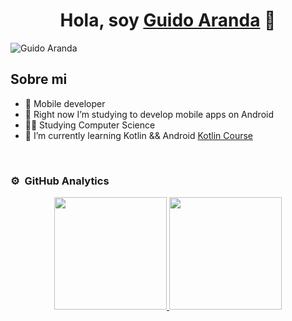 <div align="center">
<h1 align="center">Hola, soy <a href="https://www.linkedin.com/in/guido-aranda-590212229/">Guido Aranda</a> 👋</h1>
</div>

![Guido Aranda](https://github.com/GuidiUZ/GuidiUZ/assets/83031656/ca088377-2e70-47d9-b6e7-fafb455f0876)


## Sobre mi

- 📲 Mobile developer
- 👾 Right now I’m studying to develop mobile apps on Android 
- 👨‍🎓 Studying Computer Science
- 🌱 I’m currently learning Kotlin && Android <a href="https://cursokotlin.com/">Kotlin Course</a>

<br>

### ⚙️ &nbsp;GitHub Analytics

<p align="center">
<a href="https://github.com/GuidiUZ">
  <img height="180em" src="https://github-readme-stats-eight-theta.vercel.app/api?username=GuidiUZ&show_icons=true&theme=algolia&include_all_commits=true&count_private=true"/>
  <img height="180em" src="https://github-readme-stats-eight-theta.vercel.app/api/top-langs/?username=GuidiUZ&layout=compact&langs_count=8&theme=algolia"/>
</a>
</p>
